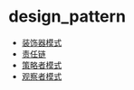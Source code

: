 # design_pattern

* [装饰器模式](https://github.com/shihuimiao/design_pattern/tree/master/%E8%A3%85%E9%A5%B0%E5%99%A8%E6%A8%A1%E5%BC%8F)
* [责任链](https://github.com/shihuimiao/design_pattern/tree/master/责任链)
* [策略者模式](https://github.com/shihuimiao/design_pattern/tree/master/%E7%AD%96%E7%95%A5%E8%80%85%E6%A8%A1%E5%BC%8F)
* [观察者模式](https://github.com/shihuimiao/design_pattern/tree/master/%E8%A7%82%E5%AF%9F%E8%80%85%E6%A8%A1%E5%BC%8F)
